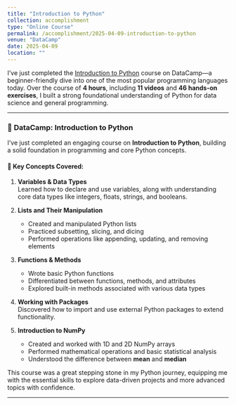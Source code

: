 ```yaml
---
title: "Introduction to Python"
collection: accomplishment
type: "Online Course"
permalink: /accomplishment/2025-04-09-introduction-to-python
venue: "DataCamp"
date: 2025-04-09
location: ""
---
```


I’ve just completed the [Introduction to Python](https://www.datacamp.com/statement-of-accomplishment/course/60b9c1335bd8d7ccb76b3d80b88c4ea2d7f479e7?raw=1) course on DataCamp—a beginner-friendly dive into one of the most popular programming languages today. Over the course of **4 hours**, including **11 videos** and **46 hands-on exercises**, I built a strong foundational understanding of Python for data science and general programming.

---

### 🐍 **DataCamp: Introduction to Python**

I’ve just completed an engaging course on **Introduction to Python**, building a solid foundation in programming and core Python concepts.

#### 🧠 Key Concepts Covered:

1. **Variables & Data Types**  
   Learned how to declare and use variables, along with understanding core data types like integers, floats, strings, and booleans.

2. **Lists and Their Manipulation**  
   - Created and manipulated Python lists  
   - Practiced subsetting, slicing, and dicing  
   - Performed operations like appending, updating, and removing elements

3. **Functions & Methods**  
   - Wrote basic Python functions  
   - Differentiated between functions, methods, and attributes  
   - Explored built-in methods associated with various data types

4. **Working with Packages**  
   Discovered how to import and use external Python packages to extend functionality.

5. **Introduction to NumPy**  
   - Created and worked with 1D and 2D NumPy arrays  
   - Performed mathematical operations and basic statistical analysis  
   - Understood the difference between **mean** and **median**

This course was a great stepping stone in my Python journey, equipping me with the essential skills to explore data-driven projects and more advanced topics with confidence.

---